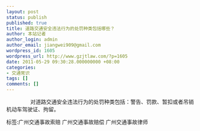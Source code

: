 ```yaml
---
layout: post
status: publish
published: true
title: 道路交通安全违法行为的处罚种类包括哪些？
author: 本站记者
author_login: admin
author_email: jiangwei909@gmail.com
wordpress_id: 1605
wordpress_url: http://www.gzjtlaw.com/?p=1605
date: 2011-05-29 09:30:28.000000000 +08:00
categories:
- 交通常识
tags: []
comments: []
---
```

　　 　　 对道路交通安全违法行为的处罚种类包括：警告、罚款、暂扣或者吊销机动车驾驶证、拘留。 　　标签:广州交通事故索赔 广州交通事故赔偿 广州交通事故律师

